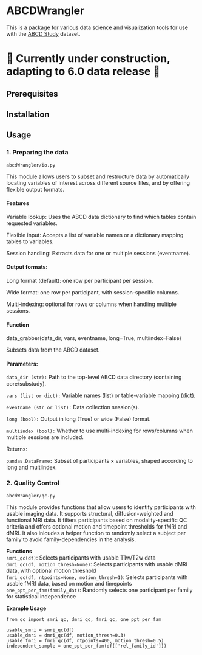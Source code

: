 # ABCDWrangler
This is a package for various data science and visualization tools for use with the [ABCD Study](https://abcdstudy.org/) dataset.

# 🚧 Currently under construction, adapting to 6.0 data release 🚧

## Prerequisites

## Installation

## Usage

### 1. Preparing the data
   
```abcdWrangler/io.py``` 

This module allows users to subset and restructure data by automatically locating variables of interest across different source files, and by offering flexible output formats. 

#### Features

Variable lookup: Uses the ABCD data dictionary to find which tables contain requested variables.

Flexible input: Accepts a list of variable names or a dictionary mapping tables to variables.

Session handling: Extracts data for one or multiple sessions (eventname).

#### Output formats:

Long format (default): one row per participant per session.

Wide format: one row per participant, with session-specific columns.

Multi-indexing: optional for rows or columns when handling multiple sessions.

#### Function

data_grabber(data_dir, vars, eventname, long=True, multiindex=False)

Subsets data from the ABCD dataset.

#### Parameters:

`data_dir (str):` Path to the top-level ABCD data directory (containing core/substudy).

`vars (list or dict):` Variable names (list) or table-variable mapping (dict).

`eventname (str or list):` Data collection session(s).

`long (bool):` Output in long (True) or wide (False) format.

`multiindex (bool):` Whether to use multi-indexing for rows/columns when multiple sessions are included.

Returns:

`pandas.DataFrame:` Subset of participants × variables, shaped according to long and multiindex.

### 2. Quality Control 
  ```
 abcdWrangler/qc.py 
  ```
This module provides functions that allow users to identify participants with usable imaging data. It supports structural, diffusion-weighted and functional MRI data. It filters participants based on modality-specific QC criteria and offers optional  motion and timepoint thresholds for fMRI and dMRI. It also inlcudes a helper function to randomly select a subject per family to avoid family-dependencies in the analysis. 

**Functions** \
``smri_qc(df)``: Selects participants with usable T1w/T2w data \
``dmri_qc(df, motion_thresh=None)``: Selects participants with usable dMRI data, with optional motion threshold \
``fmri_qc(df, ntpoints=None, motion_thresh=1)``: Selects participants with usable fMRI data, based on motion and timepoints \
``one_ppt_per_fam(family_dat)``: Randomly selects one participant per family for statistical independence

**Example Usage** 
```
from qc import smri_qc, dmri_qc, fmri_qc, one_ppt_per_fam 

usable_smri = smri_qc(df)
usable_dmri = dmri_qc(df, motion_thresh=0.3) 
usable_fmri = fmri_qc(df, ntpoints=400, motion_thresh=0.5) 
independent_sample = one_ppt_per_fam(df[['rel_family_id']])
```

